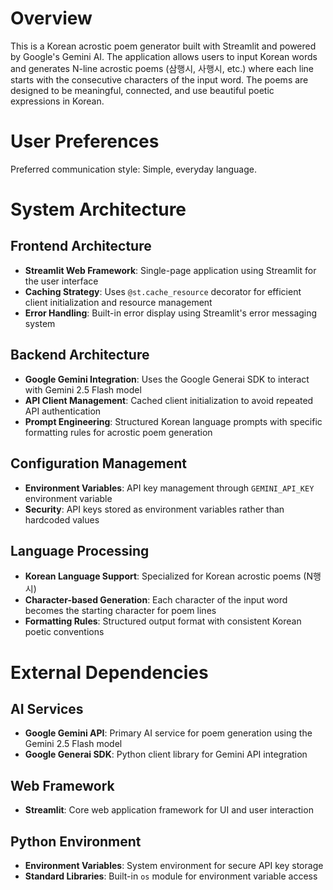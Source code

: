 # Overview

This is a Korean acrostic poem generator built with Streamlit and powered by Google's Gemini AI. The application allows users to input Korean words and generates N-line acrostic poems (삼행시, 사행시, etc.) where each line starts with the consecutive characters of the input word. The poems are designed to be meaningful, connected, and use beautiful poetic expressions in Korean.

# User Preferences

Preferred communication style: Simple, everyday language.

# System Architecture

## Frontend Architecture
- **Streamlit Web Framework**: Single-page application using Streamlit for the user interface
- **Caching Strategy**: Uses `@st.cache_resource` decorator for efficient client initialization and resource management
- **Error Handling**: Built-in error display using Streamlit's error messaging system

## Backend Architecture
- **Google Gemini Integration**: Uses the Google Generai SDK to interact with Gemini 2.5 Flash model
- **API Client Management**: Cached client initialization to avoid repeated API authentication
- **Prompt Engineering**: Structured Korean language prompts with specific formatting rules for acrostic poem generation

## Configuration Management
- **Environment Variables**: API key management through `GEMINI_API_KEY` environment variable
- **Security**: API keys stored as environment variables rather than hardcoded values

## Language Processing
- **Korean Language Support**: Specialized for Korean acrostic poems (N행시)
- **Character-based Generation**: Each character of the input word becomes the starting character for poem lines
- **Formatting Rules**: Structured output format with consistent Korean poetic conventions

# External Dependencies

## AI Services
- **Google Gemini API**: Primary AI service for poem generation using the Gemini 2.5 Flash model
- **Google Generai SDK**: Python client library for Gemini API integration

## Web Framework
- **Streamlit**: Core web application framework for UI and user interaction

## Python Environment
- **Environment Variables**: System environment for secure API key storage
- **Standard Libraries**: Built-in `os` module for environment variable access